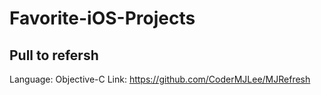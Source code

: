 # Favorite-iOS-Projects


## Pull to refersh
Language: Objective-C
Link: https://github.com/CoderMJLee/MJRefresh
